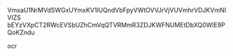 VmxaU1NrMVdSWGxUYmxKV1lUQndVbFpyVWtOVVJrVjVUVmhrVDJKVmNIVlZS
bEYzVXpCT2RWcEVSbUZhCmVqQTVRMmR3ZDJKWFNUMEtDbXQ0WlE9PQoKZndu

ocr